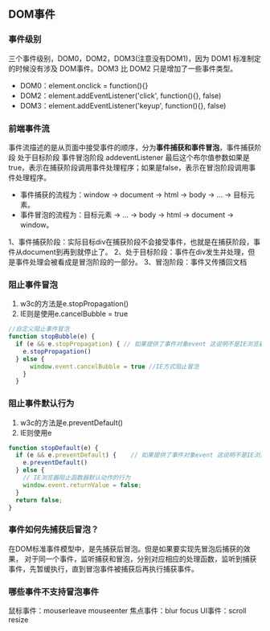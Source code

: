 ## DOM事件

### 事件级别
三个事件级别，DOM0，DOM2，DOM3(注意没有DOM1)，因为 DOM1 标准制定的时候没有涉及 DOM事件。DOM3 比 DOM2 只是增加了一些事件类型。
- DOM0：element.onclick = function(){}
- DOM2：element.addEventListener('click', function(){}, false)
- DOM3：element.addEventListener('keyup', function(){}, false)

### 前端事件流
事件流描述的是从页面中接受事件的顺序，分为**事件捕获和事件冒泡**，事件捕获阶段 处于目标阶段 事件冒泡阶段 addeventListener 最后这个布尔值参数如果是true，表示在捕获阶段调用事件处理程序；如果是false，表示在冒泡阶段调用事件处理程序。

- 事件捕获的流程为：window -> document -> html -> body -> ... -> 目标元素。
- 事件冒泡的流程为：目标元素 -> ... -> body -> html -> document -> window。

1、事件捕获阶段：实际目标div在捕获阶段不会接受事件，也就是在捕获阶段，事件从document到<html>再到<body>就停止了。
2、处于目标阶段：事件在div发生并处理，但是事件处理会被看成是冒泡阶段的一部分。
3、冒泡阶段：事件又传播回文档

### 阻止事件冒泡
1. w3c的方法是e.stopPropagation()
2. IE则是使用e.cancelBubble = true
```js
//自定义阻止事件冒泡
function stopBubble(e) {
  if (e && e.stopPropagation) { // 如果提供了事件对象event 这说明不是IE浏览器
    e.stopPropagation()
  } else {
      window.event.cancelBubble = true //IE方式阻止冒泡
    }
  }
```
### 阻止事件默认行为
1. w3c的方法是e.preventDefault()
2. IE则使用e
```js
function stopDefault(e) {
  if (e && e.preventDefault) {    // 如果提供了事件对象event 这说明不是IE浏览器
    e.preventDefault()  
  } else {
    // IE浏览器阻止函数器默认动作的行为
    window.event.returnValue = false; 
  }
  return false; 
}
```
### 事件如何先捕获后冒泡？
在DOM标准事件模型中，是先捕获后冒泡。但是如果要实现先冒泡后捕获的效果，
对于同一个事件，监听捕获和冒泡，分别对应相应的处理函数，监听到捕获事件，先暂缓执行，直到冒泡事件被捕获后再执行捕获事件。

### 哪些事件不支持冒泡事件
鼠标事件：mouserleave  mouseenter
焦点事件：blur focus
UI事件：scroll resize

